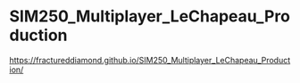 # SIM250_Multiplayer_LeChapeau_Production

https://fractureddiamond.github.io/SIM250_Multiplayer_LeChapeau_Production/
